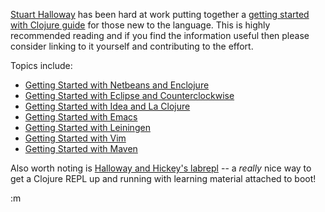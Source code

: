 [Stuart Halloway](http://blog.thinkrelevance.com/tags/clojure) has been hard at work putting together a [getting started with Clojure guide](http://www.assembla.com/wiki/show/clojure/Getting_Started) for those new to the language.  This is highly recommended reading and if you find the information useful then please consider linking to it yourself and contributing to the effort.  

Topics include:

- [Getting Started with Netbeans and Enclojure](http://www.assembla.com/wiki/show/clojure/Getting_Started_with_Netbeans_and_Enclojure)
- [Getting Started with Eclipse and Counterclockwise](http://www.assembla.com/wiki/show/clojure/Getting_Started_with_Eclipse_and_Counterclockwise)
- [Getting Started with Idea and La Clojure](http://www.assembla.com/wiki/show/clojure/Getting_Started_with_Idea_and_La_Clojure)
- [Getting Started with Emacs](http://www.assembla.com/wiki/show/clojure/Getting_Started_with_Emacs)
- [Getting Started with Leiningen](http://www.assembla.com/wiki/show/clojure/Getting_Started_with_Leiningen)
- [Getting Started with Vim](http://www.assembla.com/wiki/show/clojure/Getting_Started_with_Vim)
- [Getting Started with Maven](http://www.assembla.com/wiki/show/clojure/Getting_Started_with_Maven)

Also worth noting is [Halloway and Hickey's labrepl](http://github.com/relevance/labrepl) -- a *really* nice way to get a Clojure REPL up and running with learning material attached to boot!

:m
